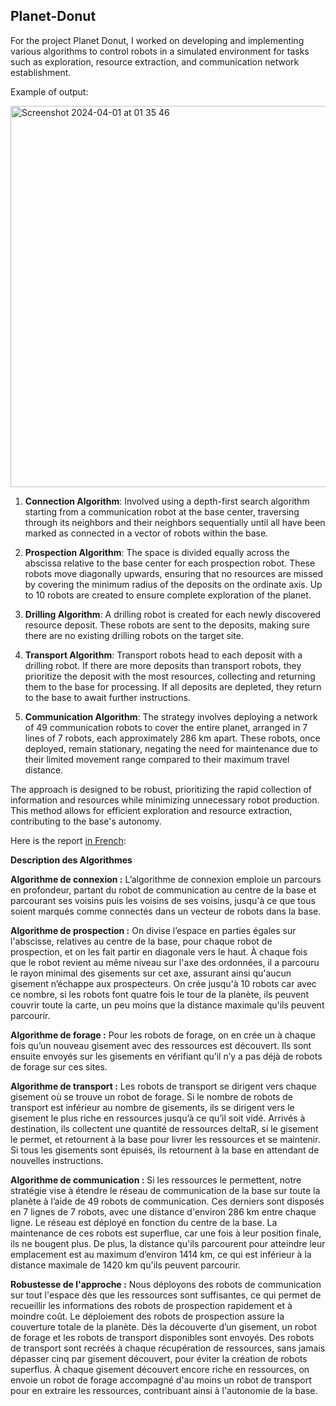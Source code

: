 ## Planet-Donut

For the project Planet Donut, I worked on developing and implementing various algorithms to control robots in a simulated environment for tasks such as exploration, resource extraction, and communication network establishment.

Example of output:

<img width="610" alt="Screenshot 2024-04-01 at 01 35 46" src="https://github.com/mehdi533/Planet-Donut/assets/113531778/a3116e35-6ef5-4fd9-a30d-a6a9342bdff4">

1. **Connection Algorithm**: Involved using a depth-first search algorithm starting from a communication robot at the base center, traversing through its neighbors and their neighbors sequentially until all have been marked as connected in a vector of robots within the base.

2. **Prospection Algorithm**: The space is divided equally across the abscissa relative to the base center for each prospection robot. These robots move diagonally upwards, ensuring that no resources are missed by covering the minimum radius of the deposits on the ordinate axis. Up to 10 robots are created to ensure complete exploration of the planet.

3. **Drilling Algorithm**: A drilling robot is created for each newly discovered resource deposit. These robots are sent to the deposits, making sure there are no existing drilling robots on the target site.

4. **Transport Algorithm**: Transport robots head to each deposit with a drilling robot. If there are more deposits than transport robots, they prioritize the deposit with the most resources, collecting and returning them to the base for processing. If all deposits are depleted, they return to the base to await further instructions.

5. **Communication Algorithm**: The strategy involves deploying a network of 49 communication robots to cover the entire planet, arranged in 7 lines of 7 robots, each approximately 286 km apart. These robots, once deployed, remain stationary, negating the need for maintenance due to their limited movement range compared to their maximum travel distance.

The approach is designed to be robust, prioritizing the rapid collection of information and resources while minimizing unnecessary robot production. This method allows for efficient exploration and resource extraction, contributing to the base's autonomy.

Here is the report <ins>in French</ins>:

**Description des Algorithmes**

**Algorithme de connexion :**
L’algorithme de connexion emploie un parcours en profondeur, partant du robot de communication au centre de la base et parcourant ses voisins puis les voisins de ses voisins, jusqu'à ce que tous soient marqués comme connectés dans un vecteur de robots dans la base.

**Algorithme de prospection :**
On divise l’espace en parties égales sur l'abscisse, relatives au centre de la base, pour chaque robot de prospection, et on les fait partir en diagonale vers le haut. À chaque fois que le robot revient au même niveau sur l'axe des ordonnées, il a parcouru le rayon minimal des gisements sur cet axe, assurant ainsi qu'aucun gisement n’échappe aux prospecteurs. On crée jusqu'à 10 robots car avec ce nombre, si les robots font quatre fois le tour de la planète, ils peuvent couvrir toute la carte, un peu moins que la distance maximale qu'ils peuvent parcourir.

**Algorithme de forage :**
Pour les robots de forage, on en crée un à chaque fois qu’un nouveau gisement avec des ressources est découvert. Ils sont ensuite envoyés sur les gisements en vérifiant qu’il n’y a pas déjà de robots de forage sur ces sites.

**Algorithme de transport :**
Les robots de transport se dirigent vers chaque gisement où se trouve un robot de forage. Si le nombre de robots de transport est inférieur au nombre de gisements, ils se dirigent vers le gisement le plus riche en ressources jusqu’à ce qu’il soit vidé. Arrivés à destination, ils collectent une quantité de ressources deltaR, si le gisement le permet, et retournent à la base pour livrer les ressources et se maintenir. Si tous les gisements sont épuisés, ils retournent à la base en attendant de nouvelles instructions.

**Algorithme de communication :**
Si les ressources le permettent, notre stratégie vise à étendre le réseau de communication de la base sur toute la planète à l’aide de 49 robots de communication. Ces derniers sont disposés en 7 lignes de 7 robots, avec une distance d'environ 286 km entre chaque ligne. Le réseau est déployé en fonction du centre de la base. La maintenance de ces robots est superflue, car une fois à leur position finale, ils ne bougent plus. De plus, la distance qu'ils parcourent pour atteindre leur emplacement est au maximum d’environ 1414 km, ce qui est inférieur à la distance maximale de 1420 km qu'ils peuvent parcourir.

**Robustesse de l'approche :**
Nous déployons des robots de communication sur tout l'espace dès que les ressources sont suffisantes, ce qui permet de recueillir les informations des robots de prospection rapidement et à moindre coût. Le déploiement des robots de prospection assure la couverture totale de la planète. Dès la découverte d’un gisement, un robot de forage et les robots de transport disponibles sont envoyés. Des robots de transport sont recréés à chaque récupération de ressources, sans jamais dépasser cinq par gisement découvert, pour éviter la création de robots superflus. À chaque gisement découvert encore riche en ressources, on envoie un robot de forage accompagné d'au moins un robot de transport pour en extraire les ressources, contribuant ainsi à l'autonomie de la base.
